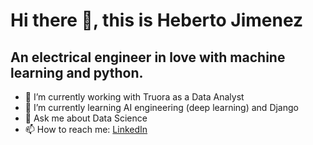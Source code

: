 # Hi there 👋, this is Heberto Jimenez
## An electrical engineer in love with machine learning and python.

- 🔭 I’m currently working with Truora as a Data Analyst
- 🌱 I’m currently learning AI engineering (deep learning) and Django
- 💬 Ask me about Data Science
- 📫 How to reach me: [LinkedIn](https://www.linkedin.com/in/hebertojimenez/)


